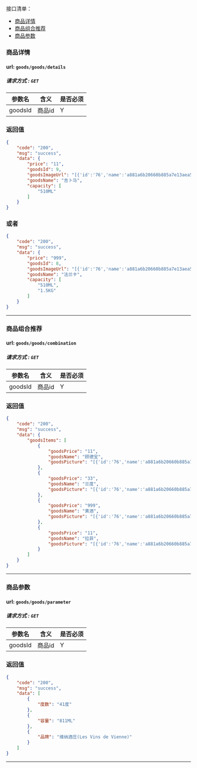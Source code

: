 接口清单：
- [商品详情](#商品详情)
- [商品组合推荐](#商品组合推荐)
- [商品参数](#商品参数)


### 商品详情
#### url: `goods/goods/details`
##### 请求方式 : `GET`

参数名    |含义    | 是否必须
-------|--------|-----
goodsId|商品id|Y

###  返回值

```json
{
    "code": "200",
    "msg": "success",
    "data": {
        "price": "11",
        "goodsId": 9,
        "goodsImageUrl": "[{'id':'76','name':'a881a6b20660b885a7e13aea583240ce'}]",
        "goodsName": "吉卜马",
        "capacity": [
            "510ML"
        ]
    }
}
```
### 或者
```json
{
    "code": "200",
    "msg": "success",
    "data": {
        "price": "999",
        "goodsId": 8,
        "goodsImageUrl": "[{'id':'76','name':'a881a6b20660b885a7e13aea583240ce'}]",
        "goodsName": "法兰卡",
        "capacity": [
            "510ML",
            "1.5KG"
        ]
    }
}
```
--------------------------------
### 商品组合推荐
#### url: `goods/goods/combination`
##### 请求方式 : `GET`

参数名    |含义    | 是否必须
-------|--------|-----
goodsId|商品id|Y

###  返回值
```json
{
    "code": "200",
    "msg": "success",
    "data": {
        "goodsItems": [
            {
                "goodsPrice": "11",
                "goodsName": "顾德宝",
                "goodsPicture": "[{'id':'76','name':'a881a6b20660b885a7e13aea583240ce'}]"
            },
            {
                "goodsPrice": "33",
                "goodsName": "兰度",
                "goodsPicture": "[{'id':'76','name':'a881a6b20660b885a7e13aea583240ce'}]"
            },
            {
                "goodsPrice": "999",
                "goodsName": "黄酒",
                "goodsPicture": "[{'id':'76','name':'a881a6b20660b885a7e13aea583240ce'}]"
            },
            {
                "goodsPrice": "11",
                "goodsName": "拉菲",
                "goodsPicture": "[{'id':'76','name':'a881a6b20660b885a7e13aea583240ce'}]"
            }
        ]
    }
}

```
----------------------

### 商品参数
#### url: `goods/goods/parameter`
##### 请求方式 : `GET`

参数名    |含义    | 是否必须
-------|--------|-----
goodsId|商品id|Y

###  返回值
```json
{
    "code": "200",
    "msg": "success",
    "data": [
        {
            "度数": "41度"
        },
        {
            "容量": "811ML"
        },
        {
            "品牌": "维纳酒庄(Les Vins de Vienne)"
        }
    ]
}
```
----------------------

